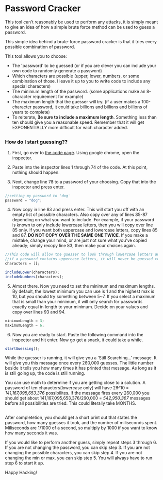 # Password Cracker


This tool can't reasonably be used to perform any attacks, it is simply meant to give an idea of how a simple brute force method can be used to guess a password.

This simple idea behind a brute-force password cracker is that it tries every possible combination of password.

This tool allows you to choose:
* The 'password' to be guessed (or if you are clever you can include your own code to randomly generate a password)
* Which characters are possible (upper, lower, numbers, or some combination of those.  I leave it up to you to write code to include any special characters)
* The minimum length of the password. (some applications make an 8-character requirement for example)
* The maximum length that the guesser will try. (if a user makes a 100-character password, it could take billions and billions and billions of years to complete)
* To reiterate, __Be sure to include a maximum length__.  Something less than ten should give you a reasonable speed.  Remember that it will get EXPONENTIALLY more difficult for each character added.

##

### How do I start guessing??

1. First, go over to [the code page](/index.js).  Using google chrome, open the inspector.

2. Paste into the inspector lines 1 through 74 of the code.  At this point, nothing should happen.

3. Next, change line 78 to a password of your choosing.  Copy that into the inspector and press enter.
```javascript
//setting my password to 'dog'
password = "dog"; 
```

4. Now copy in line 83 and press enter.  This will start you off with an empty list of possible characters.  Also copy over any of lines 85-87 depending on what you want to include.  For example, if your password is known to only include lowercase letters, then you will copy over line 85 only.  If you want both uppercase and lowercase letters, copy lines 85 and 87. __DO NOT COPY OVER THE SAME ONE TWICE__.  If you make a mistake, change your mind, or are just not sure what you've copied already; simply recopy line 83, then make your choices again.
```javascript
//This code will allow the guesser to look through lowercase letters and numbers.
//if a password contains uppercase letters, it will never be guessed correctly.
characters = [];

includeLower(characters);
includeNumbers(characters);
```

5. Almost there.  Now you need to set the minimum and maximum lengths.  By default, the lowest minimum you can use is 1 and the highest max is 10, but you should try something between 5~7.  If you select a maximum that is small than your minimum, it will only search for passwords exactly equal in length to your minimum.  Decide on your values and copy over lines 93 and 94.
```javascript
minimumLength = 3;
maximumLength = 6;
```

6. Now you are ready to start.  Paste the following command into the inspector and hit enter.  Now go get a snack, it could take a while.

```javascript
startGuessing();
```
While the guesser is running, it will give you a 'Still Searching...' message.
It will give you this message once every 260,000 guesses.  The little number beside it tells you how many times it has printed that message.  As long as it is still going up, the code is still running.

You can use math to determine if you are getting close to a solution.
A password of ten characters(lowercase only) will have 26^10 = _141,167,095,653,376_ possibilites.  If the message fires every 260,000 you should get about 141,167,095,653,376/260,000 = _542,950,367_ messages before all possibilities are tried.  This could literally take MONTHS.

##
After completetion, you should get a short print out that states the password, how many guesses it took, and the number of miliseconds spent.  Miliseconds are 1/1000 of a second, so multiply by 1000 if you want to know how many seconds it was.

If you would like to perform another guess, simply repeat steps 3 through 6.  If you are not changing the password, you can skip step 3.  If you are not changing the possible characters, you can skip step 4.  If you are not changing the min or max, you can skip step 5.  You will always have to run step 6 to start it up.

Happy Hacking!